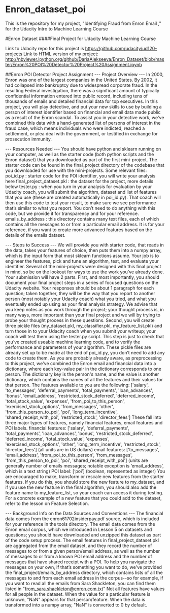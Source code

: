 # Enron_dataset_poi
This is the repository for my project, "Identifying Fraud from Enron Email ," for the Udacity Intro to Machine Learning Course

#Enron Dataset
####Final Project for Udacity Machine Learning Course

Link to Udacity repo for this project is https://github.com/udacity/ud120-projects
Link to HTML version of my project: http://nbviewer.ipython.org/github/DariaAlekseeva/Enron_Dataset/blob/master/Enron%20POI%20Detector%20Project%20Assignment.ipynb

##Enron POI Detector Project Assignment --- Project Overview ---
In 2000, Enron was one of the largest companies in the United States. By 2002, it had collapsed into bankruptcy due to widespread corporate fraud. In the resulting Federal investigation, there was a significant amount of typically confidential information entered into public record, including tens of thousands of emails and detailed financial data for top executives. In this project, you will play detective, and put your new skills to use by building a person of interest identifier based on financial and email data made public as a result of the Enron scandal. To assist you in your detective work, we've combined this data with a hand-generated list of persons of interest in the fraud case, which means individuals who were indicted, reached a settlement, or plea deal with the government, or testified in exchange for prosecution immunity.

--- Resources Needed ---
You should have python and sklearn running on your computer, as well as the starter code (both python scripts and the Enron dataset) that you downloaded as part of the first mini-project. The starter code can be found in the final_project directory of the codebase that you downloaded for use with the mini-projects. Some relevant files:
poi_id.py : starter code for the POI identifier, you will write your analysis here
final_project_dataset.pkl : the dataset for the project, more details below
tester.py : when you turn in your analysis for evaluation by your Udacity coach, you will submit the algorithm, dataset and list of features that you use (these are created automatically in poi_id.py). That coach will then use this code to test your result, to make sure we see performance that’s similar to what you report. You don’t need to do anything with this code, but we provide it for transparency and for your reference.
emails_by_address : this directory contains many text files, each of which contains all the messages to or from a particular email address. It is for your reference, if you want to create more advanced features based on the details of the emails dataset.

--- Steps to Success ---
We will provide you with starter code, that reads in the data, takes your features of choice, then puts them into a numpy array, which is the input form that most sklearn functions assume. Your job is to engineer the features, pick and tune an algorithm, test, and evaluate your identifier. Several of the mini-projects were designed with this final project in mind, so be on the lookout for ways to use the work you’ve already done. Your submission will have 2 parts. First, and most importantly, you should document your final project steps in a series of focused questions on the Udacity website. Your responses should be about 1 paragraph for each question; taken together, they will be the way that you report to another person (most notably your Udacity coach) what you tried, and what you eventually ended up using as your final analysis strategy. We advise that you keep notes as you work through the project; your thought process is, in many ways, more important than your final project and we will by trying to probe your thought process in these questions. Second, you will create three pickle files (my_dataset.pkl, my_classifier.pkl, my_feature_list.pkl) and turn those in to your Udacity coach when you submit your writeup; your coach will test them using the tester.py script. This step is just to check that you’ve created useable machine learning code, and to verify the performance and parameters of your algorithm. These pickle files are already set up to be made at the end of poi_id.py, you don’t need to add any code to create them. As you are probably already aware, as preprocessing to this project, we've combined the Enron email and financial data into a dictionary, where each key-value pair in the dictionary corresponds to one person. The dictionary key is the person's name, and the value is another dictionary, which contains the names of all the features and their values for that person. The features available to you are the following:
['salary', 'to_messages', 'deferral_payments', 'total_payments', 'loan_advances', 'bonus', 'email_address', 'restricted_stock_deferred', 'deferred_income', 'total_stock_value', 'expenses', 'from_poi_to_this_person', 'exercised_stock_options', 'from_messages', 'other', 'from_this_person_to_poi', 'poi', 'long_term_incentive', 'shared_receipt_with_poi', 'restricted_stock', 'director_fees']
These fall into three major types of features, namely financial features, email features and POI labels.
financial features:
['salary', 'deferral_payments', 'total_payments', 'loan_advances', 'bonus', 'restricted_stock_deferred', 'deferred_income', 'total_stock_value', 'expenses', 'exercised_stock_options', 'other', 'long_term_incentive', 'restricted_stock', 'director_fees'] (all units are in US dollars)
email features:
['to_messages', 'email_address', 'from_poi_to_this_person', 'from_messages', 'from_this_person_to_poi', 'poi', 'shared_receipt_with_poi'] (units are generally number of emails messages; notable exception is ‘email_address’, which is a text string)
POI label:
[‘poi’] (boolean, represented as integer)
You are encouraged to make, transform or rescale new features from the starter features. If you do this, you should store the new feature to my_dataset, and if you use the new feature in the final algorithm, you should also add the feature name to my_feature_list, so your coach can access it during testing. For a concrete example of a new feature that you could add to the dataset, refer to the lesson on Feature Selection.

--- Background Info on the Data Sources and Conventions ---
The financial data comes from the enron61702insiderpay.pdf source, which is included for your reference in the tools directory. The email data comes from the Enron email corpus, which we introduced in Lesson 5 on datasets and questions; you should have downloaded and unzipped this dataset as part of the code setup process. The email features in final_project_dataset.pkl are aggregated from the email dataset, and they record the number of messages to or from a given person/email address, as well as the number of messages to or from a known POI email address and the number of messages that have shared receipt with a POI. To help you navigate the messages on your own, if that’s something you want to do, we've provided the final_project/emails_by_address directory, which contains lists of all the messages to and from each email address in the corpus--so for example, if you want to read all the emails from Sara Shackleton, you can find them listed in "from_sara.shackleton@enron.com.txt"
Not all features have values for all people in the dataset. When the value for a particular feature is unknown, "NaN" appears for that person/feature. When the data is transformed into a numpy array, "NaN" is converted to 0 by default.
